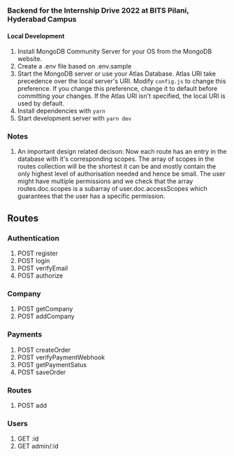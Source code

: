 ### Backend for the Internship Drive 2022 at BITS Pilani, Hyderabad Campus

#### Local Development

1. Install MongoDB Community Server for your OS from the MongoDB website.
2. Create a .env file based on .env.sample
3. Start the MongoDB server or use your Atlas Database. Atlas URI take precedence over the local server's URI. Modify `config.js` to change this preference. If you change this preference, change it to default before committing your changes. If the Atlas URI isn't specified, the local URI is used by default.
4. Install dependencies with `yarn`
5. Start development server with `yarn dev`

### Notes

1. An important design related decison: Now each route has an entry in the database with it's corresponding scopes. The array of scopes in the routes collection will be the shortest it can be and mostly contain the only highest level of authorisation needed and hence be small. The user might have multiple permissions and we check that the array routes.doc.scopes is a subarray of user.doc.accessScopes which guarantees that the user has a specific permission.

## **Routes**

### **Authentication**
1. POST register
2. POST login
3. POST verifyEmail
4. POST authorize

### **Company**
1. POST getCompany
2. POST addCompany

### **Payments**
1. POST createOrder
2. POST verifyPaymentWebhook
3. POST getPaymentSatus
4. POST saveOrder

### **Routes**
1. POST add

### **Users**
1. GET :id
2. GET admin/:id

